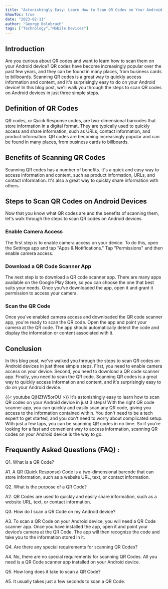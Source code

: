 ```yaml
---
title: "Astonishingly Easy: Learn How to Scan QR Codes on Your Android Device in Just 3 Steps!"
ShowToc: true 
date: "2023-02-11"
author: "George Bolebruch" 
tags: ["Technology","Mobile Devices"]
---
```

## Introduction 
Are you curious about QR codes and want to learn how to scan them on your Android device? QR codes have become increasingly popular over the past few years, and they can be found in many places, from business cards to billboards. Scanning QR codes is a great way to quickly access information and content, and it's surprisingly easy to do on your Android device! In this blog post, we'll walk you through the steps to scan QR codes on Android devices in just three simple steps.

## Definition of QR Codes
QR codes, or Quick Response codes, are two-dimensional barcodes that store information in a digital format. They are typically used to quickly access and share information, such as URLs, contact information, and product information. QR codes are becoming increasingly popular and can be found in many places, from business cards to billboards.

## Benefits of Scanning QR Codes
Scanning QR codes has a number of benefits. It's a quick and easy way to access information and content, such as product information, URLs, and contact information. It's also a great way to quickly share information with others.

## Steps to Scan QR Codes on Android Devices
Now that you know what QR codes are and the benefits of scanning them, let's walk through the steps to scan QR codes on Android devices. 

### Enable Camera Access
The first step is to enable camera access on your device. To do this, open the Settings app and tap "Apps & Notifications." Tap "Permissions" and then enable camera access.

### Download a QR Code Scanner App
The next step is to download a QR code scanner app. There are many apps available on the Google Play Store, so you can choose the one that best suits your needs. Once you've downloaded the app, open it and grant it permission to access your camera. 

### Scan the QR Code
Once you've enabled camera access and downloaded the QR code scanner app, you're ready to scan the QR code. Open the app and point your camera at the QR code. The app should automatically detect the code and display the information or content associated with it.

## Conclusion
In this blog post, we've walked you through the steps to scan QR codes on Android devices in just three simple steps. First, you need to enable camera access on your device. Second, you need to download a QR code scanner app. Finally, you need to scan the QR code. Scanning QR codes is a great way to quickly access information and content, and it's surprisingly easy to do on your Android device.

{{< youtube QjHZfW5orOU >}} 
It's astonishingly easy to learn how to scan QR codes on your Android device in just 3 steps! With the right QR code scanner app, you can quickly and easily scan any QR code, giving you access to the information contained within. You don't need to be a tech expert to get started, and you don't need to worry about complicated setup. With just a few taps, you can be scanning QR codes in no time. So if you're looking for a fast and convenient way to access information, scanning QR codes on your Android device is the way to go.

## Frequently Asked Questions (FAQ) :
Q1. What is a QR Code?

A1. A QR (Quick Response) Code is a two-dimensional barcode that can store information, such as a website URL, text, or contact information.

Q2. What is the purpose of a QR Code?

A2. QR Codes are used to quickly and easily share information, such as a website URL, text, or contact information.

Q3. How do I scan a QR Code on my Android device?

A3. To scan a QR Code on your Android device, you will need a QR Code scanner app. Once you have installed the app, open it and point your device’s camera at the QR Code. The app will then recognize the code and take you to the information stored in it.

Q4. Are there any special requirements for scanning QR Codes?

A4. No, there are no special requirements for scanning QR Codes. All you need is a QR Code scanner app installed on your Android device.

Q5. How long does it take to scan a QR Code?

A5. It usually takes just a few seconds to scan a QR Code.


